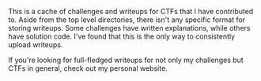 This is a cache of challenges and writeups for CTFs that I have contributed to. Aside from the top level directories, there isn't any specific format for storing writeups. Some challenges have written explanations, while others have solution code. I've found that this is the only way to consistently upload writeups.

If you're looking for full-fledged writeups for not only my challenges but CTFs in general, check out my personal website.
